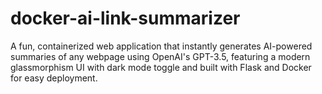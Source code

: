 # docker-ai-link-summarizer
A fun, containerized web application that instantly generates AI-powered summaries of any webpage using OpenAI's GPT-3.5, featuring a modern glassmorphism UI with dark mode toggle and built with Flask and Docker for easy deployment.
